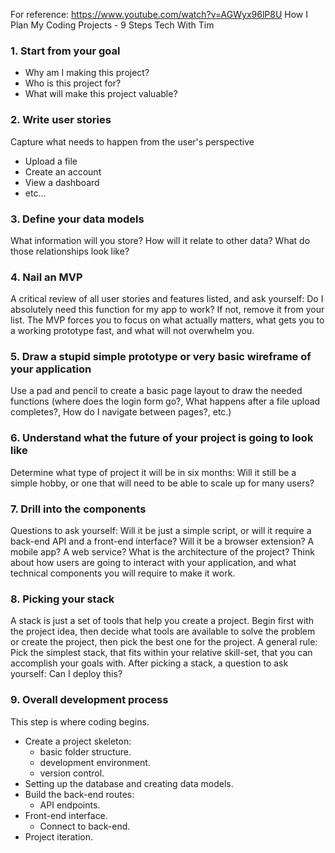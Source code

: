 For reference: https://www.youtube.com/watch?v=AGWyx96lP8U
How I Plan My Coding Projects - 9 Steps
Tech With Tim

### 1. Start from your goal

- Why am I making this project?
- Who is this project for?
- What will make this project valuable?

### 2. Write user stories

Capture what needs to happen from the user's perspective

- Upload a file
- Create an account
- View a dashboard
- etc...

### 3. Define your data models

What information will you store? How will it relate to other data? What do those relationships look like?

### 4. Nail an MVP

A critical review of all user stories and features listed, and ask yourself:
Do I absolutely need this function for my app to work? If not, remove it from your list.
The MVP forces you to focus on what actually matters, what gets you to a working prototype fast, and what will not overwhelm you.

### 5. Draw a stupid simple prototype or very basic wireframe of your application

Use a pad and pencil to create a basic page layout to draw the needed functions (where does the login form go?, What happens after a file upload completes?, How do I navigate between pages?, etc.)

### 6. Understand what the future of your project is going to look like

Determine what type of project it will be in six months: Will it still be a simple hobby, or one that will need to be able to scale up for many users?

### 7. Drill into the components

Questions to ask yourself: Will it be just a simple script, or will it require a back-end API and a front-end interface? Will it be a browser extension? A mobile app? A web service?
What is the architecture of the project?
Think about how users are going to interact with your application, and what technical components you will require to make it work.

### 8. Picking your stack

A stack is just a set of tools that help you create a project.
Begin first with the project idea, then decide what tools are available to solve the problem or create the project, then pick the best one for the project.
A general rule: Pick the simplest stack, that fits within your relative skill-set, that you can accomplish your goals with.
After picking a stack, a question to ask yourself: Can I deploy this?

### 9. Overall development process

This step is where coding begins.

- Create a project skeleton:
  - basic folder structure.
  - development environment.
  - version control.
- Setting up the database and creating data models.
- Build the back-end routes:
  - API endpoints.
- Front-end interface.
  - Connect to back-end.
- Project iteration.
